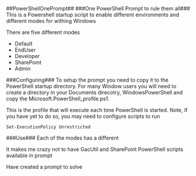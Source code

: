##PowerShellOnePrompt##
###One PowerShell Prompt to rule them all###
This is a Powershell startup script to enable different environments and different modes for withing Windows

There are five different modes
* Default
* EndUser
* Developer
* SharePoint
* Admin

###Configuring###
To setup the prompt you need to copy it to the PowerShell startup directory. For many Window users you will need
to create a directory in your Documents direcotry, WindowsPowerShell and copy the Microsoft.PowerShell_profile.ps1.

This is the profile that will execute each time PowerShell is started. Note, if you have yet to do so, you
may need to configure scripts to run

    Set-ExecutionPolicy Unrestricted

###Use###
Each of the modes has a different


It makes me crazy not to have GacUtil and SharePoint PowerShell scripts available in prompt

Have created a prompt to solve

